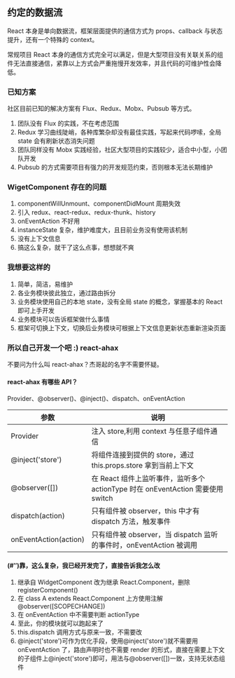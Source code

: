 ## 约定的数据流

React 本身是单向数据流，框架层面提供的通信方式为 props、callback 与状态提升，还有一个特殊的 context。

常规项目 React 本身的通信方式完全可以满足，但是大型项目没有关联关系的组件无法直接通信，紧靠以上方式会严重拖慢开发效率，并且代码的可维护性会降低。

### 已知方案

社区目前已知的解决方案有 Flux、Redux、Mobx、Pubsub 等方式。

1.  团队没有 Flux 的实践，不在考虑范围
2.  Redux 学习曲线陡峭，各种库繁杂却没有最佳实践，写起来代码啰嗦，全局 state 会有刷新状态消失问题
3.  团队同样没有 Mobx 实践经验，社区大型项目的实践较少，适合中小型，小团队开发
4.  Pubsub 的方式需要项目有强力的开发规范约束，否则根本无法长期维护

### WigetComponent 存在的问题

1. componentWillUnmount、componentDidMount 周期失效
2. 引入 redux、react-redux、redux-thunk、history
3. onEventAction 不好用
4. instanceState 复杂，维护难度大，且目前业务没有使用该机制
5. 没有上下文信息
6. 搞这么复杂，就干了这么点事，想想就不爽

### 我想要这样的

1.  简单，简洁，易维护
2.  各业务模块彼此独立，通过路由拆分
3.  业务模块使用自己的本地 state，没有全局 state 的概念，掌握基本的 React 即可上手开发
4.  业务模块可以告诉框架做什么事情
5.  框架可切换上下文，切换后业务模块可根据上下文信息更新状态重新渲染页面

### 所以自己开发一个吧 :) react-ahax

不要问为什么叫 react-ahax？杰哥起的名字不需要怀疑。

#### react-ahax 有哪些 API？

Provider、@observer()、@inject()、dispatch、onEventAction

| 参数                  | 说明                                                                            |
| --------------------- | ------------------------------------------------------------------------------- |
| Provider              | 注入 store,利用 context 与任意子组件通信                                        |
| @inject('store')      | 将组件连接到提供的 store，通过 this.props.store 拿到当前上下文                  |
| @observer([])         | 在 React 组件上监听事件，监听多个 actionType 时在 onEventAction 需要使用 switch |
| dispatch(action)      | 只有组件被 observer，this 中才有 dispatch 方法，触发事件                        |
| onEventAction(action) | 只有组件被 observer，当 dispatch 监听的事件时，onEventAction 被调用             |

#### (#‵′)靠，这么复杂，我已经开发完了，直接告诉我怎么改

1. 继承自 WidgetComponent 改为继承 React.Component，删除 registerComponent()
2. 在 class A extends React.Component 上方使用注解@observer([SCOPECHANGE])
3. 在 onEventAction 中不需要判断 actionType
4. 至此，你的模块就可以跑起来了
5. this.dispatch 调用方式与原来一致，不需要改
6. @inject('store')可作为优化手段，使用@inject('store')就不需要用 onEventAction 了，路由声明时也不需要 render 的形式，直接在需要上下文的子组件上@inject('store')即可，用法与@observer([])一致，支持无状态组件
